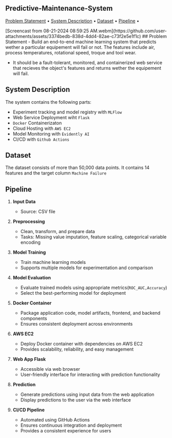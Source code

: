 ## Predictive-Maintenance-System
<p>
<a href="#problem">Problem Statement</a> •
<a href="#system">System Description</a> •
<a href ="#dataset">Dataset<a> •
<a href ="#pipeline">Pipeline<a> •
</p>
[Screencast from 08-21-2024 08:59:25 AM.webm](https://github.com/user-attachments/assets/3374bedb-838d-4dd4-82ae-c73f2e5e1f1c)
<a id='porblem'></a>
## Problem Statement
- Build an end-to-end machine learning system that predicts wether a particular equipement will fail or not. The features include air, process temperatures, rotational speed, troque and tool wear.

- It should be a fault-tolerant, monitored, and containerized web service that recieves the object's features and returns wether the equipement will fail.
<a id='system'></a>
## System Description
The system contains the following parts:
- Experiment tracking and model registry with `MLFlow`
- Web Service Deployment wiht `Flask`
- `Docker` Containerizaton
- Cloud Hosting with `AWS EC2`
- Model Monitoring with `Evidently AI`
- CI/CD with `Github Actions`

<a id='dataset'></a>
## Dataset
The dataset consists of more than 50,000 data points. It contains 14 features and the target column `Machine Failure`
<a id='pipeline'></a>
## Pipeline
1. **Input Data**
   - Source: CSV file

2. **Preprocessing**
   - Clean, transform, and prepare data
   - Tasks: Missing value imputation, feature scaling, categorical variable encoding

3. **Model Training**
   - Train machine learning models
   - Supports multiple models for experimentation and comparison

4. **Model Evaluation**
   - Evaluate trained models using appropriate metrics(`ROC_AUC,Accuracy`)
   - Select the best-performing model for deployment

5. **Docker Container**
   - Package application code, model artifacts, frontend, and backend components
   - Ensures consistent deployment across environments

6. **AWS EC2**
   - Deploy Docker container with dependencies on AWS EC2
   - Provides scalability, reliability, and easy management

7. **Web App Flask**
   - Accessible via web browser
   - User-friendly interface for interacting with prediction functionality

8. **Prediction**
   - Generate predictions using input data from the web application
   - Display predictions to the user via the web interface

9. **CI/CD Pipeline**
    - Automated using GitHub Actions
    - Ensures continuous integration and deployment
    - Provides a consistent experience for users

